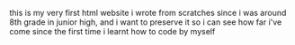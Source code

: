 this is my very first html website i wrote from scratches since i was around 8th grade in junior high, and i want to preserve it 
so i can see how far i've come since the first time i learnt how to code by myself 
